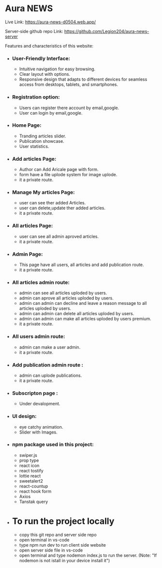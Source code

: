 # Aura NEWS

Live Link: https://aura-news-d0504.web.app/

Server-side github repo Link: https://github.com/Legion204/aura-news-server

Features and characteristics of this website:

- ### User-Friendly Interface:

  - Intuitive navigation for easy browsing.
  - Clear layout with options.
  - Responsive design that adapts to different devices for seamless access from desktops, tablets, and smartphones.

- ### Registration option:

  - Users can register there account by email,google.
  - User can login by email,google.

- ### Home Page:
  - Tranding articles slider.
  - Publication showcase.
  - User statistics.
- ### Add articles Page:
  - Author can Add Aricale page with form.
  - form have a file uplode system for image uplode.
  - it a private route.
- ### Manage My articles Page:
  - user can see ther added Articles.
  - user can delete,update ther added articles.
  - it a private route.
- ### All articles Page:
  - user can see all admin aproved articles.
  - it a private route.
- ### Admin Page:
  - This page have all users, all articles and add publication route.
  - it a private route.
- ### All articles admin route:
  - admin can see all articles uploded by users.
  - admin can aprove all articles uploded by users.
  - admin can admin can decline and leave a reason message to all articles uploded by users.
  - admin can admin can delete all articles uploded by users.
  - admin can admin can make all articles uploded by users premium.
  - it a private route.
- ### All users admin route:
  - admin can make a user admin.
  - it a private route.
- ### Add publication admin route :
  - admin can uplode publications.
  - it a private route.
- ### Subscripton page :

  - Under devalopment.

- ### UI design:

  - eye catchy animation.
  - Slider with Images.

- ### npm package used in this project:
  - swiper.js
  - prop type
  - react icon
  - react tostify
  - lottie react
  - sweetalert2
  - react-countup
  - react hook form
  - Axios
  - Tanstak query

 - # To run the project locally
    - copy this git repo and server side repo  
    - open terminal in vs-code  
    - type npm run dev to run client side website  
    - open server side file in vs-code  
    - open terminal and type nodemon index.js to run the server. (Note: "If nodemon is not istall in your device install it")  
